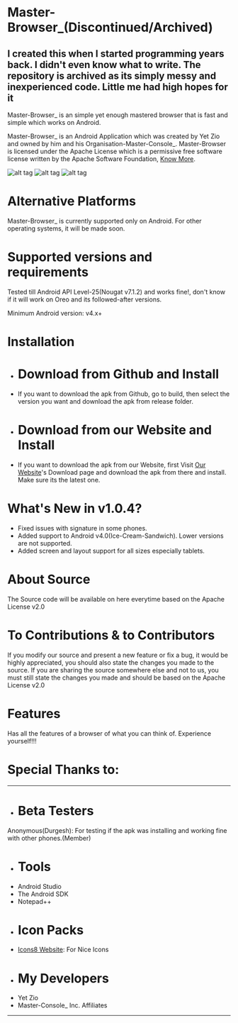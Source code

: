 # Master-Browser_(Discontinued/Archived)
## **I created this when I started programming years back. I didn't even know what to write. The repository is archived as its simply messy and inexperienced code. Little me had high hopes for it**

Master-Browser_ is an simple yet enough mastered browser that is fast and simple which works on Android.

Master-Browser_ is an Android Application which was created by Yet Zio and owned by him and his Organisation-Master-Console_. Master-Browser is licensed under the Apache License which is a permissive free software license written by the Apache Software Foundation, [Know More](https://en.wikipedia.org/wiki/Apache_License).

![alt tag](https://raw.githubusercontent.com/Yet-Zio/Master-Browser_/master/screenshots/masterbrowser_screenshot1.png "Master-Bro")
![alt tag](https://raw.githubusercontent.com/Yet-Zio/Master-Browser_/master/screenshots/masterbrowser_screenshot2.png "Master-Browser")
![alt tag](https://raw.githubusercontent.com/Yet-Zio/Master-Browser_/master/screenshots/masterbrowser_screenshot3.png "Master-Browser_")

# Alternative Platforms
Master-Browser_ is currently supported only on Android. For other operating systems, it will be made soon.

# Supported versions and requirements
Tested till Android API Level-25(Nougat v7.1.2) and works fine!, don't know if it will work on Oreo and its followed-after versions.

Minimum Android version: v4.x+

# Installation
- # Download from Github and Install
- If you want to download the apk from Github, go to build, then select the version you want and download the apk from release folder.
- # Download from our Website and Install
- If you want to download the apk from our Website, first Visit [Our Website](http://www.masterconsoleblog.wordpress.com)'s Download page and download the apk from there and install. Make sure its the latest one.

# What's New in v1.0.4?
- Fixed issues with signature in some phones.
- Added support to Android v4.0(Ice-Cream-Sandwich). Lower versions are not supported.
- Added screen and layout support for all sizes especially tablets.

# About Source
The Source code will be available on here everytime based on the Apache License v2.0

# To Contributions & to Contributors
If you modify our source and present a new feature or fix a bug, it would be highly appreciated, you should also state the changes you made to the source. If you are sharing the source somewhere else and not to us, you must still state the changes you made and should be based on the Apache License v2.0

# Features
Has all the features of a browser of what you can think of. Experience yourself!!!

# Special Thanks to:
---
- # Beta Testers
Anonymous(Durgesh): For testing if the apk was installing and working fine with other phones.(Member)

- # Tools
- Android Studio
- The Android SDK
- Notepad++
- # Icon Packs
- [Icons8 Website](https://icons8.com): For Nice Icons
- # My Developers
- Yet Zio
- Master-Console_ Inc. Affiliates
---
